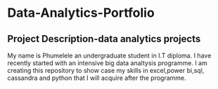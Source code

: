 # Data-Analytics-Portfolio
## Project Description-data analytics projects
My name is Phumelele an undergraduate student in I.T diploma.
I have recently started with an intensive big data analtysis programme.
I am creating this repository to show case my skills in excel,power bi,sql, cassandra and python that I will acquire after the programme.
